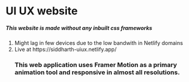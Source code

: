 <h1>UI UX website</h1>
<h5>This website is made without any inbuilt css frameworks</h5>
<ol>
<li>Might lag in few devices due to the low bandwith in Netlify domains</li>
<li>Live at https://siddharth-uiux.netlify.app/</li>
 
<h3>This web application uses Framer Motion as a primary animation tool and responsive in almost all resolutions.</h3>
 

